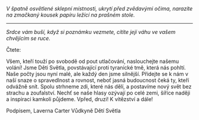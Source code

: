 _V špatně osvětlené sklepní místnosti, ukrytí před zvědavými očima, narazíte na zmačkaný kousek papíru ležící na prašném stole._

---

_Srdce vám buší, když si poznámku vezmete, cítíte její váhu ve vašem chvějícím se ruce._

Čtete:

Všem, kteří touží po svobodě od pout utlačování, naslouchejte našemu volání! Jsme Děti Světla, povstávající proti tyranické tmě, která nás pohltí. Naše počty jsou nyní malé, ale každý den jsme silnější. Přidejte se k nám v naší snaze o spravedlnost a rovnost, neboť jasná budoucnost čeká ty, kteří odvážně snít. Spolu strhneme zdi, které nás dělí, a postavíme nový svět bez strachu a zoufalství. Nechť se naše hlasy ozývají po celé zemi, šíříce naději a inspiraci kamkoli půjdeme. Vpřed, druzi! K vítězství a dále!

Podpisem,
Laverna Carter
Vůdkyně Dětí Světla
